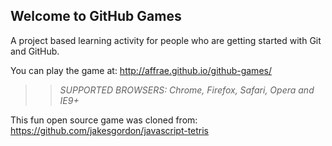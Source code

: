## Welcome to GitHub Games

A project based learning activity for people who are getting started with Git and GitHub.

You can play the game at: http://affrae.github.io/github-games/

>> _*SUPPORTED BROWSERS*: Chrome, Firefox, Safari, Opera and IE9+_

This fun open source game was cloned from: https://github.com/jakesgordon/javascript-tetris
